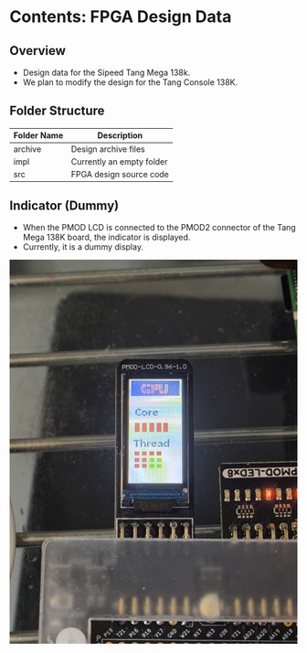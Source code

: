 
# Contents: FPGA Design Data

## Overview
- Design data for the Sipeed Tang Mega 138k.
- We plan to modify the design for the Tang Console 138K.

## Folder Structure

| Folder Name | Description                |
|-------------|----------------------------|
| archive     | Design archive files       |
| impl        | Currently an empty folder  |
| src         | FPGA design source code    |

## Indicator (Dummy)
- When the PMOD LCD is connected to the PMOD2 connector of the Tang Mega 138K board, the indicator is displayed.
- Currently, it is a dummy display. <br>
  
![PMOD_LCD](image/PMOD_LCD.jpg "PMOD")
